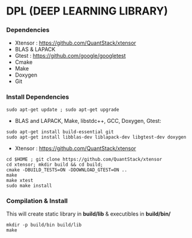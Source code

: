 # DPL (DEEP LEARNING LIBRARY)

### Dependencies

- Xtensor : https://github.com/QuantStack/xtensor
- BLAS & LAPACK
- Gtest : https://github.com/google/googletest
- Cmake
- Make
- Doxygen
- Git


### Install Dependencies

```
sudo apt-get update ; sudo apt-get upgrade
```

- BLAS and LAPACK, Make, libstdc++, GCC, Doxygen, Gtest:

```
sudo apt-get install build-essential git
sudo apt-get install libblas-dev liblapack-dev libgtest-dev doxygen
```

- Xtensor : https://github.com/QuantStack/xtensor

```
cd $HOME ; git clone https://github.com/QuantStack/xtensor
cd xtensor; mkdir build && cd build;
cmake -DBUILD_TESTS=ON -DDOWNLOAD_GTEST=ON ..
make
make xtest
sudo make install

```


### Compilation & Install
This will create static library in **build/lib** & executibles in **build/bin/**

```
mkdir -p build/bin build/lib
make
```

